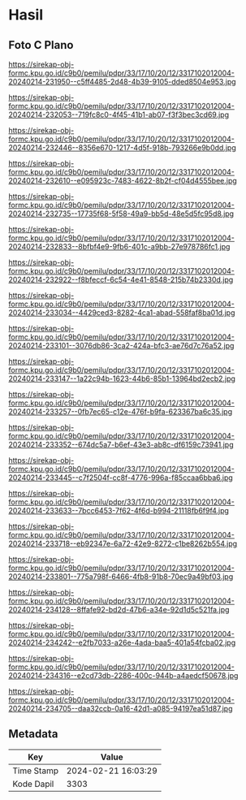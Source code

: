 # Hasil

## Foto C Plano

https://sirekap-obj-formc.kpu.go.id/c9b0/pemilu/pdpr/33/17/10/20/12/3317102012004-20240214-231950--c5ff4485-2d48-4b39-9105-dded8504e953.jpg

https://sirekap-obj-formc.kpu.go.id/c9b0/pemilu/pdpr/33/17/10/20/12/3317102012004-20240214-232053--719fc8c0-4f45-41b1-ab07-f3f3bec3cd69.jpg

https://sirekap-obj-formc.kpu.go.id/c9b0/pemilu/pdpr/33/17/10/20/12/3317102012004-20240214-232446--8356e670-1217-4d5f-918b-793266e9b0dd.jpg

https://sirekap-obj-formc.kpu.go.id/c9b0/pemilu/pdpr/33/17/10/20/12/3317102012004-20240214-232610--e095923c-7483-4622-8b2f-cf04d4555bee.jpg

https://sirekap-obj-formc.kpu.go.id/c9b0/pemilu/pdpr/33/17/10/20/12/3317102012004-20240214-232735--17735f68-5f58-49a9-bb5d-48e5d5fc95d8.jpg

https://sirekap-obj-formc.kpu.go.id/c9b0/pemilu/pdpr/33/17/10/20/12/3317102012004-20240214-232833--8bfbf4e9-9fb6-401c-a9bb-27e978786fc1.jpg

https://sirekap-obj-formc.kpu.go.id/c9b0/pemilu/pdpr/33/17/10/20/12/3317102012004-20240214-232922--f8bfeccf-6c54-4e41-8548-215b74b2330d.jpg

https://sirekap-obj-formc.kpu.go.id/c9b0/pemilu/pdpr/33/17/10/20/12/3317102012004-20240214-233034--4429ced3-8282-4ca1-abad-558faf8ba01d.jpg

https://sirekap-obj-formc.kpu.go.id/c9b0/pemilu/pdpr/33/17/10/20/12/3317102012004-20240214-233101--3076db86-3ca2-424a-bfc3-ae76d7c76a52.jpg

https://sirekap-obj-formc.kpu.go.id/c9b0/pemilu/pdpr/33/17/10/20/12/3317102012004-20240214-233147--1a22c94b-1623-44b6-85b1-13964bd2ecb2.jpg

https://sirekap-obj-formc.kpu.go.id/c9b0/pemilu/pdpr/33/17/10/20/12/3317102012004-20240214-233257--0fb7ec65-c12e-476f-b9fa-623367ba6c35.jpg

https://sirekap-obj-formc.kpu.go.id/c9b0/pemilu/pdpr/33/17/10/20/12/3317102012004-20240214-233352--674dc5a7-b6ef-43e3-ab8c-df6159c73941.jpg

https://sirekap-obj-formc.kpu.go.id/c9b0/pemilu/pdpr/33/17/10/20/12/3317102012004-20240214-233445--c7f2504f-cc8f-4776-996a-f85ccaa6bba6.jpg

https://sirekap-obj-formc.kpu.go.id/c9b0/pemilu/pdpr/33/17/10/20/12/3317102012004-20240214-233633--7bcc6453-7f62-4f6d-b994-21118fb6f9f4.jpg

https://sirekap-obj-formc.kpu.go.id/c9b0/pemilu/pdpr/33/17/10/20/12/3317102012004-20240214-233718--eb92347e-6a72-42e9-8272-c1be8262b554.jpg

https://sirekap-obj-formc.kpu.go.id/c9b0/pemilu/pdpr/33/17/10/20/12/3317102012004-20240214-233801--775a798f-6466-4fb8-91b8-70ec9a49bf03.jpg

https://sirekap-obj-formc.kpu.go.id/c9b0/pemilu/pdpr/33/17/10/20/12/3317102012004-20240214-234128--8ffafe92-bd2d-47b6-a34e-92d1d5c521fa.jpg

https://sirekap-obj-formc.kpu.go.id/c9b0/pemilu/pdpr/33/17/10/20/12/3317102012004-20240214-234242--e2fb7033-a26e-4ada-baa5-401a54fcba02.jpg

https://sirekap-obj-formc.kpu.go.id/c9b0/pemilu/pdpr/33/17/10/20/12/3317102012004-20240214-234316--e2cd73db-2286-400c-944b-a4aedcf50678.jpg

https://sirekap-obj-formc.kpu.go.id/c9b0/pemilu/pdpr/33/17/10/20/12/3317102012004-20240214-234705--daa32ccb-0a16-42d1-a085-94197ea51d87.jpg


## Metadata

| Key        | Value               |
| ---------- | ------------------- |
| Time Stamp | 2024-02-21 16:03:29 |
| Kode Dapil | 3303                |



